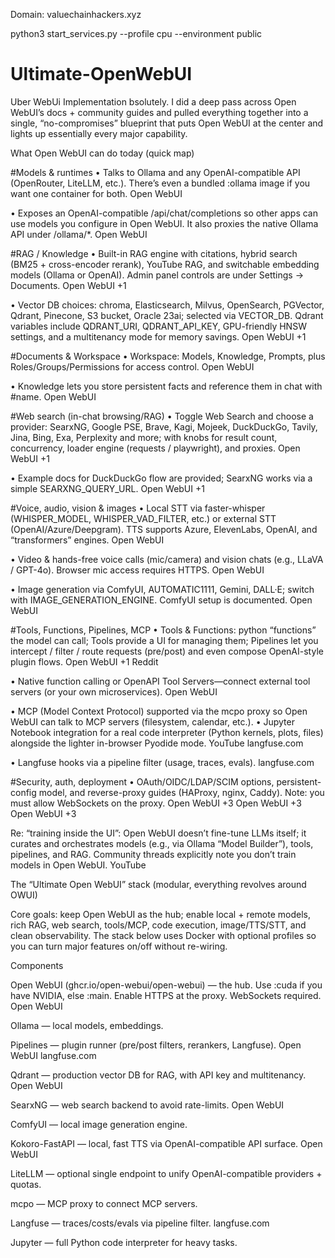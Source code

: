 Domain: valuechainhackers.xyz

python3 start_services.py --profile cpu --environment public

# Ultimate-OpenWebUI
Uber WebUi Implementation
bsolutely. I did a deep pass across Open WebUI’s docs + community guides and pulled everything together into a single, “no-compromises” blueprint that puts Open WebUI at the center and lights up essentially every major capability.

What Open WebUI can do today (quick map)

#Models & runtimes
• Talks to Ollama and any OpenAI-compatible API (OpenRouter, LiteLLM, etc.). There’s even a bundled :ollama image if you want one container for both. 
Open WebUI

• Exposes an OpenAI-compatible /api/chat/completions so other apps can use models you configure in Open WebUI. It also proxies the native Ollama API under /ollama/*. 
Open WebUI

#RAG / Knowledge
• Built-in RAG engine with citations, hybrid search (BM25 + cross-encoder rerank), YouTube RAG, and switchable embedding models (Ollama or OpenAI). Admin panel controls are under Settings → Documents. 
Open WebUI
+1

• Vector DB choices: chroma, Elasticsearch, Milvus, OpenSearch, PGVector, Qdrant, Pinecone, S3 bucket, Oracle 23ai; selected via VECTOR_DB. Qdrant variables include QDRANT_URI, QDRANT_API_KEY, GPU-friendly HNSW settings, and a multitenancy mode for memory savings. 
Open WebUI
+1

#Documents & Workspace
• Workspace: Models, Knowledge, Prompts, plus Roles/Groups/Permissions for access control. 
Open WebUI

• Knowledge lets you store persistent facts and reference them in chat with #name. 
Open WebUI

#Web search (in-chat browsing/RAG)
• Toggle Web Search and choose a provider: SearxNG, Google PSE, Brave, Kagi, Mojeek, DuckDuckGo, Tavily, Jina, Bing, Exa, Perplexity and more; with knobs for result count, concurrency, loader engine (requests / playwright), and proxies. 
Open WebUI
+1

• Example docs for DuckDuckGo flow are provided; SearxNG works via a simple SEARXNG_QUERY_URL. 
Open WebUI
+1

#Voice, audio, vision & images
• Local STT via faster-whisper (WHISPER_MODEL, WHISPER_VAD_FILTER, etc.) or external STT (OpenAI/Azure/Deepgram). TTS supports Azure, ElevenLabs, OpenAI, and “transformers” engines. 
Open WebUI

• Video & hands-free voice calls (mic/camera) and vision chats (e.g., LLaVA / GPT-4o). Browser mic access requires HTTPS. 
Open WebUI

• Image generation via ComfyUI, AUTOMATIC1111, Gemini, DALL·E; switch with IMAGE_GENERATION_ENGINE. ComfyUI setup is documented. 
Open WebUI

#Tools, Functions, Pipelines, MCP
• Tools & Functions: python “functions” the model can call; Tools provide a UI for managing them; Pipelines let you intercept / filter / route requests (pre/post) and even compose OpenAI-style plugin flows. 
Open WebUI
+1
Reddit

• Native function calling or OpenAPI Tool Servers—connect external tool servers (or your own microservices). 
Open WebUI

• MCP (Model Context Protocol) supported via the mcpo proxy so Open WebUI can talk to MCP servers (filesystem, calendar, etc.).
• Jupyter Notebook integration for a real code interpreter (Python kernels, plots, files) alongside the lighter in-browser Pyodide mode. 
YouTube
langfuse.com

• Langfuse hooks via a pipeline filter (usage, traces, evals). 
langfuse.com

#Security, auth, deployment
• OAuth/OIDC/LDAP/SCIM options, persistent-config model, and reverse-proxy guides (HAProxy, nginx, Caddy). Note: you must allow WebSockets on the proxy. 
Open WebUI
+3
Open WebUI
+3
Open WebUI
+3

Re: “training inside the UI”: Open WebUI doesn’t fine-tune LLMs itself; it curates and orchestrates models (e.g., via Ollama “Model Builder”), tools, pipelines, and RAG. Community threads explicitly note you don’t train models in Open WebUI. 
YouTube

The “Ultimate Open WebUI” stack (modular, everything revolves around OWUI)

Core goals: keep Open WebUI as the hub; enable local + remote models, rich RAG, web search, tools/MCP, code execution, image/TTS/STT, and clean observability. The stack below uses Docker with optional profiles so you can turn major features on/off without re-wiring.

Components

Open WebUI (ghcr.io/open-webui/open-webui) — the hub. Use :cuda if you have NVIDIA, else :main. Enable HTTPS at the proxy. WebSockets required. 
Open WebUI

Ollama — local models, embeddings.

Pipelines — plugin runner (pre/post filters, rerankers, Langfuse). 
Open WebUI
langfuse.com

Qdrant — production vector DB for RAG, with API key and multitenancy. 
Open WebUI

SearxNG — web search backend to avoid rate-limits. 
Open WebUI

ComfyUI — local image generation engine.

Kokoro-FastAPI — local, fast TTS via OpenAI-compatible API surface. 
Open WebUI

LiteLLM — optional single endpoint to unify OpenAI-compatible providers + quotas.

mcpo — MCP proxy to connect MCP servers.

Langfuse — traces/costs/evals via pipeline filter. 
langfuse.com

Jupyter — full Python code interpreter for heavy tasks.